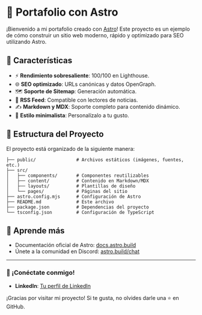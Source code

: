 # 🚀 Portafolio con Astro

¡Bienvenido a mi portafolio creado con [Astro](https://astro.build/)! Este proyecto es un ejemplo de cómo construir un sitio web moderno, rápido y optimizado para SEO utilizando Astro.

## 🌟 Características

- ⚡ **Rendimiento sobresaliente**: 100/100 en Lighthouse.
- 🌐 **SEO optimizado**: URLs canónicas y datos OpenGraph.
- 🗺️ **Soporte de Sitemap**: Generación automática.
- 📰 **RSS Feed**: Compatible con lectores de noticias.
- ✍️ **Markdown y MDX**: Soporte completo para contenido dinámico.
- 🎨 **Estilo minimalista**: Personalízalo a tu gusto.

## 📂 Estructura del Proyecto

El proyecto está organizado de la siguiente manera:

```text
├── public/               # Archivos estáticos (imágenes, fuentes, etc.)
├── src/
│   ├── components/       # Componentes reutilizables
│   ├── content/          # Contenido en Markdown/MDX
│   ├── layouts/          # Plantillas de diseño
│   └── pages/            # Páginas del sitio
├── astro.config.mjs      # Configuración de Astro
├── README.md             # Este archivo
├── package.json          # Dependencias del proyecto
└── tsconfig.json         # Configuración de TypeScript
```

## 📖 Aprende más

- Documentación oficial de Astro: [docs.astro.build](https://docs.astro.build)
- Únete a la comunidad en Discord: [astro.build/chat](https://astro.build/chat)

---

### 📣 ¡Conéctate conmigo!

- **LinkedIn**: [Tu perfil de LinkedIn](https://linkedin.com/in/retak1ng)

¡Gracias por visitar mi proyecto! Si te gusta, no olvides darle una ⭐ en GitHub.